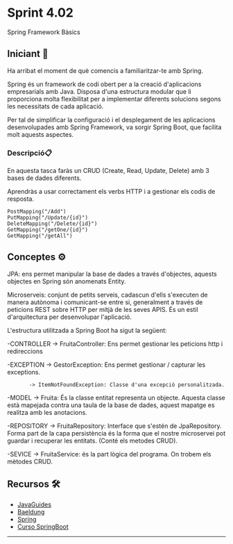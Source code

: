 # Sprint 4.02

Spring Framework Bàsics

## Iniciant 🚀

Ha arribat el moment de què comencis a familiaritzar-te amb Spring.

Spring és un framework de codi obert per a la creació d'aplicacions empresarials amb Java. Disposa d'una estructura modular que li proporciona molta flexibilitat per a implementar diferents solucions segons les necessitats de cada aplicació.

Per tal de simplificar la configuració i el desplegament de les aplicacions desenvolupades amb Spring Framework, va sorgir Spring Boot, que facilita molt aquests aspectes.

### Descripció📋

En aquesta tasca faràs un CRUD (Create, Read, Update, Delete) amb 3 bases de dades diferents.

Aprendràs a usar correctament els verbs HTTP i a gestionar els codis de resposta.

```
PostMapping("/Add")
PutMapping("/Update/{id}")
DeleteMapping("/Delete/{id}")
GetMapping("/getOne/{id}")
GetMapping("/getAll")
```

## Conceptes ⚙️

JPA: ens permet manipular la base de dades a través d'objectes, aquests objectes en Spring són anomenats Entity. 

Microserveis: conjunt de petits serveis, cadascun d'ells s'executen de manera autònoma i comunicant-se entre si, generalment a través de peticions REST sobre HTTP per mitjà de les seves APIS. És un estil d'arquitectura per desenvolupar l'aplicació.


L'estructura utilitzada a Spring Boot ha sigut la següent:

-CONTROLLER -> FruitaController: Ens permet gestionar les peticions http i redireccions

-EXCEPTION -> GestorException: Ens permet gestionar / capturar les exceptions.

           -> ItemNotFoundException: Classe d'una excepció personalitzada.
           
-MODEL -> Fruita: És la classe entitat representa un objecte. Aquesta classe està mapejada contra una taula de la base de dades, aquest mapatge es realitza amb les anotacions.

-REPOSITORY -> FruitaRepository: Interface que s'estén de JpaRepository. Forma part de la capa persistència és la forma que el nostre microservei pot guardar i recuperar les entitats. (Conté els metodes CRUD).

-SEVICE -> FruitaService: és la part lògica del programa. On trobem els mètodes CRUD.

## Recursos 🛠️

* [JavaGuides](https://www.javaguides.net/p/spring-boot-tutorial.html) 
* [Baeldung](https://www.baeldung.com/spring-boot-h2-database) 
* [Spring](https://www.youtube.com/watch?v=ez6FNBdCUB0&list=PL-A7l3GTDnp1YkBwslsdzuJKF55cISdSD)
* [Curso SpringBoot](https://spring.io/guides/gs/accessing-data-mysql/)

---

